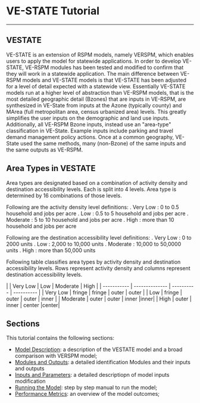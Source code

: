 # VE-STATE Tutorial
----


## VESTATE

VE-STATE is an extension of RSPM models, namely VERSPM, which enables users to apply the model for statewide applications. In order to develop VE-STATE, VE-RSPM modules has been tested and modified to confirm that they will work in a statewide application.
The main difference between VE-RSPM models and VE-STATE models is that VE-STATE has been adjusted for a level of detail expected with a statewide view.  Essentially VE-STATE models run at a higher level of abstraction than VE-RSPM models, that is the most detailed geographic detail (Bzones) that are inputs in VE-RSPM, are synthesized in VE-State from inputs at the Azone (typically county) and MArea (full metropolitan area, census urbanized area) levels.  This greatly simplifies the user inputs on the demographic and land use inputs.  Additionally, all VE-RSPM Bzone inputs, instead use an "area-type" classification in VE-State.  Example inputs include parking and travel demand management policy actions. Once at a common geography, VE-State used the same methods, many (non-Bzone) of the same inputs and the same outputs as VE-RSPM. 

## Area Types in VESTATE

Area types are designated based on a combination of activity density and destination accessibility levels. Each is split into 4 levels. Area type is determined by 16 combinations of those levels.

Following are the activity density level definitions:
 . Very Low :  0 to 0.5 household and jobs per acre
 . Low :  0.5 to 5 household and jobs per acre
 . Moderate :  5 to 10 household and jobs per acre
 . High :  more than 10 household and jobs per acre
 
Following are the destination accessibility level definitions:
 . Very Low :  0 to 2000 units
 . Low :   2,000 to 10,000 units
 . Moderate :   10,000 to 50,0000 units
 . High :   more than 50,000 units
 
 Following table classifies area types by activity density and destination accessibility levels. Rows represent activity density and columns represent destination accessibility levels.

|       | Very Low         | Low     | Moderate     | High |
| ----------- | -------------- | ---------- | ---------- |
| Very Low         | fringe  | fringe         | outer     | outer |
| Low  | fringe  | outer         | outer      | inner |
| Moderate     | outer  | outer         | inner      |inner|
| High   | outer  | inner         | center      |center|


## Sections
This tutorial contains the following sections:

* [Model Description](Model_Overview.md): a description of the VESTATE model and a broad comparison with VERSPM model;
* [Modules and Outputs](Modules_and_Outputs.md): a detailed identification Modules and their inputs and outputs
* [Inputs and Parameters](Inputs_and_Parameters.md): a detailed descriptiopn of model inputs modification
* [Running the Model](Running_VESTATE.md): step by step manual to run the model;
* [Performance Metrics](Performance.md): an overview of the model outcomes;

